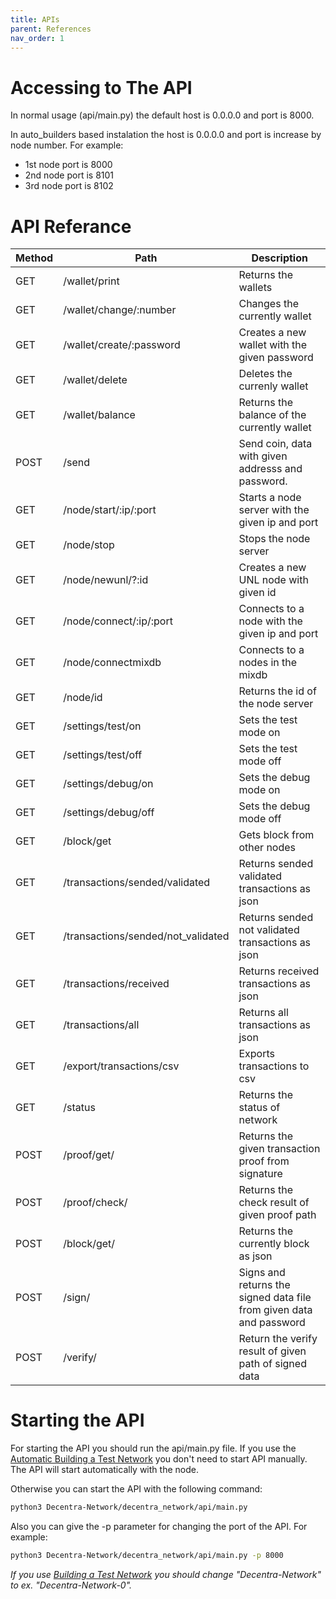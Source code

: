 ```yaml
---
title: APIs
parent: References
nav_order: 1
---
```


# Accessing to The API

In normal usage (api/main.py) the default host is 0.0.0.0 and port is 8000.

In auto_builders based instalation the host is 0.0.0.0 and port is
increase by node number. For example:

- 1st node port is 8000
- 2nd node port is 8101
- 3rd node port is 8102

# API Referance

| Method | Path                               | Description                                                         |
| ------ | ---------------------------------- | ------------------------------------------------------------------- |
| GET    | /wallet/print                      | Returns the wallets                                                 |
| GET    | /wallet/change/:number             | Changes the currently wallet                                        |
| GET    | /wallet/create/:password           | Creates a new wallet with the given password                        |
| GET    | /wallet/delete                     | Deletes the currenly wallet                                         |
| GET    | /wallet/balance                    | Returns the balance of the currently wallet                         |
| POST   | /send                              | Send coin, data with given addresss and password.                   |
| GET    | /node/start/:ip/:port              | Starts a node server with the given ip and port                     |
| GET    | /node/stop                         | Stops the node server                                               |
| GET    | /node/newunl/?:id                  | Creates a new UNL node with given id                                |
| GET    | /node/connect/:ip/:port            | Connects to a node with the given ip and port                       |
| GET    | /node/connectmixdb                 | Connects to a nodes in the mixdb                                    |
| GET    | /node/id                           | Returns the id of the node server                                   |
| GET    | /settings/test/on                  | Sets the test mode on                                               |
| GET    | /settings/test/off                 | Sets the test mode off                                              |
| GET    | /settings/debug/on                 | Sets the debug mode on                                              |
| GET    | /settings/debug/off                | Sets the debug mode off                                             |
| GET    | /block/get                         | Gets block from other nodes                                         |
| GET    | /transactions/sended/validated     | Returns sended validated transactions as json                       |
| GET    | /transactions/sended/not_validated | Returns sended not validated transactions as json                   |
| GET    | /transactions/received             | Returns received transactions as json                               |
| GET    | /transactions/all                  | Returns all transactions as json                                    |
| GET    | /export/transactions/csv           | Exports transactions to csv                                         |
| GET    | /status                            | Returns the status of network                                       |
| POST   | /proof/get/                        | Returns the given transaction proof from signature                  |
| POST   | /proof/check/                      | Returns the check result of given proof path                        |
| POST   | /block/get/                        | Returns the currently block as json                                 |
| POST   | /sign/                             | Signs and returns the signed data file from given data and password |
| POST   | /verify/                           | Return the verify result of given path of signed data               |

# Starting the API

For starting the API you should run the api/main.py file. If you use the [Automatic Building a Test Network](https://docs.decentranetwork.net/building_a_test_network/automatic.html) you don't need to start API manually. The API will start automatically with the node.

Otherwise you can start the API with the following command:

```bash
python3 Decentra-Network/decentra_network/api/main.py
```

Also you can give the -p parameter for changing the port of the API. For example:

```bash
python3 Decentra-Network/decentra_network/api/main.py -p 8000
```

_If you use [Building a Test Network](https://docs.decentranetwork.net/building_a_test_network/) you should change "Decentra-Network" to ex. "Decentra-Network-0"._
